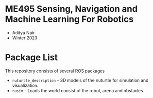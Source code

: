 # ME495 Sensing, Navigation and Machine Learning For Robotics
* Aditya Nair
* Winter 2023
# Package List
This repository consists of several ROS packages
- `nuturtle_description` - 3D models of the nuturtle for simulation and visualization.
- `nusim` - Loads the world consist of the robot, arena and obstacles.